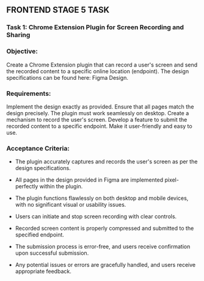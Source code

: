 ## FRONTEND STAGE 5 TASK

### Task 1: Chrome Extension Plugin for Screen Recording and Sharing

### Objective:

Create a Chrome Extension plugin that can record a user's screen and send the recorded content to a specific online location (endpoint). The design specifications can be found here: Figma Design.

### Requirements:

Implement the design exactly as provided. Ensure that all pages match the design precisely.
The plugin must work seamlessly on desktop.
Create a mechanism to record the user's screen.
Develop a feature to submit the recorded content to a specific endpoint.
Make it user-friendly and easy to use.

### Acceptance Criteria:

-   The plugin accurately captures and records the user's screen as per the design specifications.

-   All pages in the design provided in Figma are implemented pixel-perfectly within the plugin.

-   The plugin functions flawlessly on both desktop and mobile devices, with no significant visual or usability issues.

-   Users can initiate and stop screen recording with clear controls.

-   Recorded screen content is properly compressed and submitted to the specified endpoint.

-   The submission process is error-free, and users receive confirmation upon successful submission.
-   Any potential issues or errors are gracefully handled, and users receive appropriate feedback.
